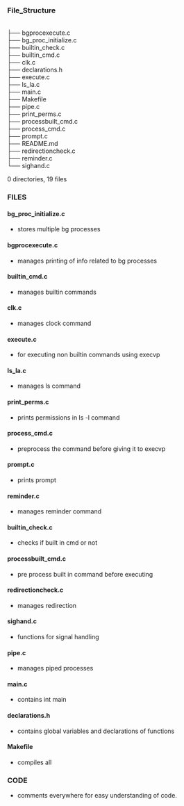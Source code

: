 ### File_Structure

<br>├── bgprocexecute.c
<br>├── bg_proc_initialize.c
<br>├── builtin_check.c
<br>├── builtin_cmd.c
<br>├── clk.c
<br>├── declarations.h
<br>├── execute.c
<br>├── ls_la.c
<br>├── main.c
<br>├── Makefile
<br>├── pipe.c
<br>├── print_perms.c
<br>├── processbuilt_cmd.c
<br>├── process_cmd.c
<br>├── prompt.c
<br>├── README.md
<br>├── redirectioncheck.c
<br>├── reminder.c
<br>└── sighand.c

0 directories, 19 files

### FILES

#### bg_proc_initialize.c
- stores multiple bg processes

#### bgprocexecute.c
- manages printing of info related to bg processes

#### builtin_cmd.c
- manages builtin commands

#### clk.c
- manages clock command

#### execute.c
- for executing non builtin commands using execvp

#### ls_la.c
- manages ls command

#### print_perms.c
- prints permissions in ls -l command

#### process_cmd.c
- preprocess the command before giving it to execvp

#### prompt.c
- prints prompt

#### reminder.c
- manages reminder command

#### builtin_check.c
- checks if built in cmd or not 

#### processbuilt_cmd.c
- pre process built in command before executing

#### redirectioncheck.c
- manages redirection

#### sighand.c
- functions for signal handling

#### pipe.c
- manages piped processes

#### main.c
- contains int main

#### declarations.h
- contains global variables and declarations of functions

#### Makefile
- compiles all

### CODE
- comments everywhere for easy understanding of code.


